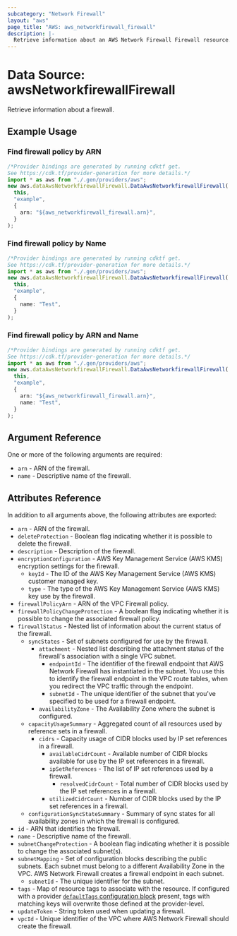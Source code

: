```yaml
---
subcategory: "Network Firewall"
layout: "aws"
page_title: "AWS: aws_networkfirewall_firewall"
description: |-
  Retrieve information about an AWS Network Firewall Firewall resource.
---
```


# Data Source: awsNetworkfirewallFirewall

Retrieve information about a firewall.

## Example Usage

### Find firewall policy by ARN

```typescript
/*Provider bindings are generated by running cdktf get.
See https://cdk.tf/provider-generation for more details.*/
import * as aws from "./.gen/providers/aws";
new aws.dataAwsNetworkfirewallFirewall.DataAwsNetworkfirewallFirewall(
  this,
  "example",
  {
    arn: "${aws_networkfirewall_firewall.arn}",
  }
);

```

### Find firewall policy by Name

```typescript
/*Provider bindings are generated by running cdktf get.
See https://cdk.tf/provider-generation for more details.*/
import * as aws from "./.gen/providers/aws";
new aws.dataAwsNetworkfirewallFirewall.DataAwsNetworkfirewallFirewall(
  this,
  "example",
  {
    name: "Test",
  }
);

```

### Find firewall policy by ARN and Name

```typescript
/*Provider bindings are generated by running cdktf get.
See https://cdk.tf/provider-generation for more details.*/
import * as aws from "./.gen/providers/aws";
new aws.dataAwsNetworkfirewallFirewall.DataAwsNetworkfirewallFirewall(
  this,
  "example",
  {
    arn: "${aws_networkfirewall_firewall.arn}",
    name: "Test",
  }
);

```

## Argument Reference

One or more of the following arguments are required:

* `arn` - ARN of the firewall.
* `name` - Descriptive name of the firewall.

## Attributes Reference

In addition to all arguments above, the following attributes are exported:

* `arn` - ARN of the firewall.
* `deleteProtection` - Boolean flag indicating whether it is possible to delete the firewall.
* `description` - Description of the firewall.
* `encryptionConfiguration` - AWS Key Management Service (AWS KMS) encryption settings for the firewall.
  * `keyId` - The ID of the AWS Key Management Service (AWS KMS) customer managed key.
  * `type` - The type of the AWS Key Management Service (AWS KMS) key use by the firewall.
* `firewallPolicyArn` - ARN of the VPC Firewall policy.
* `firewallPolicyChangeProtection` - A boolean flag indicating whether it is possible to change the associated firewall policy.
* `firewallStatus` - Nested list of information about the current status of the firewall.
  * `syncStates` - Set of subnets configured for use by the firewall.
    * `attachment` - Nested list describing the attachment status of the firewall's association with a single VPC subnet.
      * `endpointId` - The identifier of the firewall endpoint that AWS Network Firewall has instantiated in the subnet. You use this to identify the firewall endpoint in the VPC route tables, when you redirect the VPC traffic through the endpoint.
      * `subnetId` - The unique identifier of the subnet that you've specified to be used for a firewall endpoint.
    * `availabilityZone` - The Availability Zone where the subnet is configured.
  * `capacityUsageSummary` - Aggregated count of all resources used by reference sets in a firewall.
    * `cidrs` - Capacity usage of CIDR blocks used by IP set references in a firewall.
      * `availableCidrCount` - Available number of CIDR blocks available for use by the IP set references in a firewall.
      * `ipSetReferences` - The list of IP set references used by a firewall.
        * `resolvedCidrCount` - Total number of CIDR blocks used by the IP set references in a firewall.
      * `utilizedCidrCount` - Number of CIDR blocks used by the IP set references in a firewall.
  * `configurationSyncStateSummary` - Summary of sync states for all availability zones in which the firewall is configured.
* `id` - ARN that identifies the firewall.
* `name` - Descriptive name of the firewall.
* `subnetChangeProtection` - A boolean flag indicating whether it is possible to change the associated subnet(s).
* `subnetMapping` - Set of configuration blocks describing the public subnets. Each subnet must belong to a different Availability Zone in the VPC. AWS Network Firewall creates a firewall endpoint in each subnet.
  * `subnetId` - The unique identifier for the subnet.
* `tags` - Map of resource tags to associate with the resource. If configured with a provider [`defaultTags` configuration block](/docs/providers/aws/index.html#default_tags-configuration-block) present, tags with matching keys will overwrite those defined at the provider-level.
* `updateToken` - String token used when updating a firewall.
* `vpcId` - Unique identifier of the VPC where AWS Network Firewall should create the firewall.
